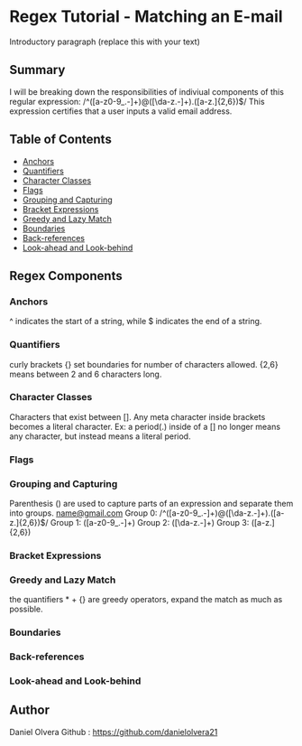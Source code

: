 # Regex Tutorial - Matching an E-mail

Introductory paragraph (replace this with your text)

## Summary

I will be breaking down the responsibilities of indiviual components of this regular expression:
/^([a-z0-9_\.-]+)@([\da-z\.-]+)\.([a-z\.]{2,6})$/
This expression certifies that a user inputs a valid email address.

## Table of Contents

- [Anchors](#anchors)
- [Quantifiers](#quantifiers)
- [Character Classes](#character-classes)
- [Flags](#flags)
- [Grouping and Capturing](#grouping-and-capturing)
- [Bracket Expressions](#bracket-expressions)
- [Greedy and Lazy Match](#greedy-and-lazy-match)
- [Boundaries](#boundaries)
- [Back-references](#back-references)
- [Look-ahead and Look-behind](#look-ahead-and-look-behind)

## Regex Components

### Anchors

^ indicates the start of a string, while $ indicates the end of a string.

### Quantifiers

curly brackets {} set boundaries for number of characters allowed.
{2,6} means between 2 and 6 characters long.

### Character Classes

Characters that exist between []. Any meta character inside brackets becomes a literal character. Ex: a period(.) inside of a [] no longer means any character, but instead means a literal period.

### Flags

### Grouping and Capturing

Parenthesis () are used to capture parts of an expression and separate them into groups.
name@gmail.com
Group 0: /^([a-z0-9_\.-]+)@([\da-z\.-]+)\.([a-z\.]{2,6})$/
Group 1: ([a-z0-9_\.-]+)
Group 2: ([\da-z\.-]+)
Group 3: ([a-z\.]{2,6})

### Bracket Expressions

### Greedy and Lazy Match

the quantifiers \* + {} are greedy operators, expand the match as much as possible.

### Boundaries

### Back-references

### Look-ahead and Look-behind

## Author

Daniel Olvera
Github : https://github.com/danielolvera21
